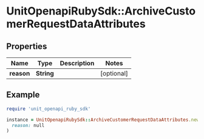 # UnitOpenapiRubySdk::ArchiveCustomerRequestDataAttributes

## Properties

| Name | Type | Description | Notes |
| ---- | ---- | ----------- | ----- |
| **reason** | **String** |  | [optional] |

## Example

```ruby
require 'unit_openapi_ruby_sdk'

instance = UnitOpenapiRubySdk::ArchiveCustomerRequestDataAttributes.new(
  reason: null
)
```

